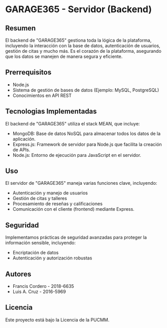 # GARAGE365 - Servidor (Backend)

## Resumen

El backend de "GARAGE365" gestiona toda la lógica de la plataforma, incluyendo la interacción con la base de datos, autenticación de usuarios, gestión de citas y mucho más. Es el corazón de la plataforma, asegurando que los datos se manejen de manera segura y eficiente.

## Prerrequisitos

- Node.js
- Sistema de gestión de bases de datos (Ejemplo: MySQL, PostgreSQL)
- Conocimientos en API REST

## Tecnologias Implementadas

El backend de "GARAGE365" utiliza el stack MEAN, que incluye:

- MongoDB: Base de datos NoSQL para almacenar todos los datos de la aplicación.
- Express.js: Framework de servidor para Node.js que facilita la creación de APIs.
- Node.js: Entorno de ejecución para JavaScript en el servidor.

## Uso

El servidor de "GARAGE365" maneja varias funciones clave, incluyendo:

- Autenticación y manejo de usuarios
- Gestión de citas y talleres
- Procesamiento de reseñas y calificaciones
- Comunicación con el cliente (frontend) mediante Express.

## Seguridad

Implementamos prácticas de seguridad avanzadas para proteger la información sensible, incluyendo:

- Encriptación de datos
- Autenticación y autorización robustas

## Autores

- Francis Cordero - 2018-6635
- Luis A. Cruz - 2016-5969

## Licencia

Este proyecto está bajo la Licencia de la PUCMM.
